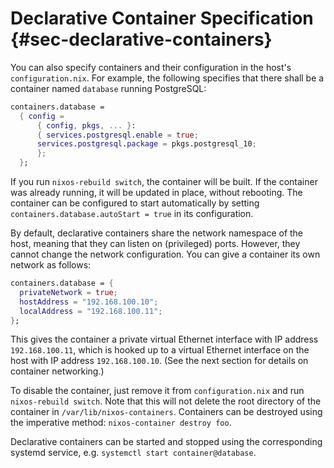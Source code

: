 # Declarative Container Specification {#sec-declarative-containers}

You can also specify containers and their configuration in the host's
`configuration.nix`. For example, the following specifies that there
shall be a container named `database` running PostgreSQL:

```nix
containers.database =
  { config =
      { config, pkgs, ... }:
      { services.postgresql.enable = true;
      services.postgresql.package = pkgs.postgresql_10;
      };
  };
```

If you run `nixos-rebuild switch`, the container will be built. If the
container was already running, it will be updated in place, without
rebooting. The container can be configured to start automatically by
setting `containers.database.autoStart = true` in its configuration.

By default, declarative containers share the network namespace of the
host, meaning that they can listen on (privileged) ports. However, they
cannot change the network configuration. You can give a container its
own network as follows:

```nix
containers.database = {
  privateNetwork = true;
  hostAddress = "192.168.100.10";
  localAddress = "192.168.100.11";
};
```

This gives the container a private virtual Ethernet interface with IP
address `192.168.100.11`, which is hooked up to a virtual Ethernet
interface on the host with IP address `192.168.100.10`. (See the next
section for details on container networking.)

To disable the container, just remove it from `configuration.nix` and
run `nixos-rebuild
  switch`. Note that this will not delete the root directory of the
container in `/var/lib/nixos-containers`. Containers can be destroyed using
the imperative method: `nixos-container destroy foo`.

Declarative containers can be started and stopped using the
corresponding systemd service, e.g.
`systemctl start container@database`.
